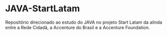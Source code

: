 # JAVA-StartLatam
Repositôrio direcionado ao estudo do JAVA no projeto Start Latam da alinda entre a Rede Cidadã, a Accenture do Brasil e a Accenture Foundation.
